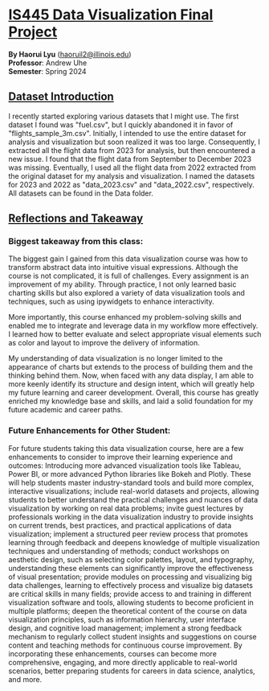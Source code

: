 # [IS445 Data Visualization Final Project](#IS445-Data-Visualization-Final-Project)
**By Haorui Lyu** (haoruil2@illinois.edu)  
**Professor**: Andrew Uhe  
**Semester**: Spring 2024

## [Dataset Introduction](#Dataset-Introduction)
I recently started exploring various datasets that I might use. The first dataset I found was "fuel.csv", but I quickly abandoned it in favor of "flights_sample_3m.csv". Initially, I intended to use the entire dataset for analysis and visualization but soon realized it was too large. Consequently, I extracted all the flight data from 2023 for analysis, but then encountered a new issue. I found that the flight data from September to December 2023 was missing. Eventually, I used all the flight data from 2022 extracted from the original dataset for my analysis and visualization. I named the datasets for 2023 and 2022 as "data_2023.csv" and "data_2022.csv", respectively. All datasets can be found in the Data folder.

## [Reflections and Takeaway](#Reflections-and-Takeaway)
### Biggest takeaway from this class:
The biggest gain I gained from this data visualization course was how to transform abstract data into intuitive visual expressions. Although the course is not complicated, it is full of challenges. Every assignment is an improvement of my ability. Through practice, I not only learned basic charting skills but also explored a variety of data visualization tools and techniques, such as using ipywidgets to enhance interactivity.

More importantly, this course enhanced my problem-solving skills and enabled me to integrate and leverage data in my workflow more effectively. I learned how to better evaluate and select appropriate visual elements such as color and layout to improve the delivery of information.

My understanding of data visualization is no longer limited to the appearance of charts but extends to the process of building them and the thinking behind them. Now, when faced with any data display, I am able to more keenly identify its structure and design intent, which will greatly help my future learning and career development. Overall, this course has greatly enriched my knowledge base and skills, and laid a solid foundation for my future academic and career paths.
   
### Future Enhancements for Other Student:  
For future students taking this data visualization course, here are a few enhancements to consider to improve their learning experience and outcomes: Introducing more advanced visualization tools like Tableau, Power BI, or more advanced Python libraries like Bokeh and Plotly. These will help students master industry-standard tools and build more complex, interactive visualizations; include real-world datasets and projects, allowing students to better understand the practical challenges and nuances of data visualization by working on real data problems; invite guest lectures by professionals working in the data visualization industry to provide insights on current trends, best practices, and practical applications of data visualization; implement a structured peer review process that promotes learning through feedback and deepens knowledge of multiple visualization techniques and understanding of methods; conduct workshops on aesthetic design, such as selecting color palettes, layout, and typography, understanding these elements can significantly improve the effectiveness of visual presentation; provide modules on processing and visualizing big data challenges, learning to effectively process and visualize big datasets are critical skills in many fields; provide access to and training in different visualization software and tools, allowing students to become proficient in multiple platforms; deepen the theoretical content of the course on data visualization principles, such as information hierarchy, user interface design, and cognitive load management; implement a strong feedback mechanism to regularly collect student insights and suggestions on course content and teaching methods for continuous course improvement. By incorporating these enhancements, courses can become more comprehensive, engaging, and more directly applicable to real-world scenarios, better preparing students for careers in data science, analytics, and more.
